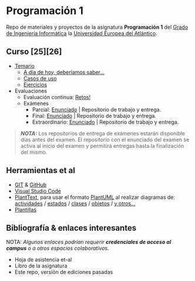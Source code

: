 # Programación 1

Repo de materiales y proyectos de la asignatura **Programación 1** del [Grado de Ingeniería Informática](https://www.uneatlantico.es/escuela-politecnica-superior/estudios-grado-oficial-en-ingenieria-informatica) la [Universidad Europea del Atlántico](https://www.uneatlantico.es).

## Curso [25][26]

- [Temario](https://github.com/mmasias/prg1)
  - [A día de hoy, deberíamos saber...](temario/aDiaDeHoy.md)
  - [Casos de uso](temario/casosDeUso/README.md)
  - [Ejercicios](temario/ejercicios/README.md)
- Evaluaciones
  - Evaluación continua: [Retos!](evaluaciones/retos/README.md)
  - Exámenes
    - Parcial: [Enunciado](evaluaciones/examenes/examenParcial/README.md) | Repositorio de trabajo y entrega.
    - Final: [Enunciado](evaluaciones/examenes/examenFinal/README.md) | Repositorio de trabajo y entrega.
    - Extraordinario: [Enunciado](evaluaciones/examenes/examenExtraordinario/README.md) | Repositorio de trabajo y entrega.

> ***NOTA:*** Los repositorios de entrega de exámenes estarán disponible días antes del examen. El repositorio con el enunciado del examen se activa al inicio del examen y permitirá entregas hasta la finalización del mismo.

## Herramientas et al

- [GIT](https://git-scm.com/) & [GitHub](https://github.com/)
- [Visual Studio Code](https://code.visualstudio.com/)
- [PlantText](https://www.planttext.com/), para usar el formato [PlantUML](https://plantuml.com/es/) al realizar diagramas de: [actividades](https://plantuml.com/es/activity-diagram-beta) / [estados](https://plantuml.com/es/state-diagram) / [clases](https://plantuml.com/es/class-diagram) / [objetos](https://plantuml.com/es/object-diagram) / [y otros...](https://plantuml.com/es/sitemap-language-specification)
- [Plantillas](/documentos/plantillas.md)

## Bibliografía & enlaces interesantes

NOTA: *Algunos enlaces podrían requerir **credenciales de acceso al campus** o a otros espacios colaborativos.*

- Hoja de asistencia et-al
- Libro de la asignatura
- Este repo, versión de ediciones pasadas
